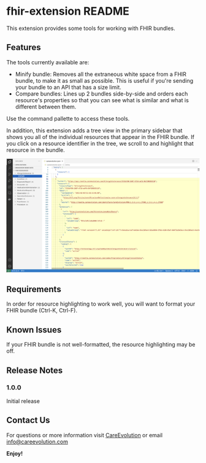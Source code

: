 # fhir-extension README

This extension provides some tools for working with FHIR bundles.

## Features

The tools currently available are:

- Minify bundle: Removes all the extraneous white space from a FHIR bundle, to make it as small as possible. This is useful if you're sending your bundle to an API that has a size limit.
- Compare bundles: Lines up 2 bundles side-by-side and orders each resource's properties so that you can see what is similar and what is different between them.

Use the command pallette to access these tools. 

In addition, this extension adds a tree view in the primary sidebar that shows you all of the individual resources that appear in the FHIR bundle. If you click on a resource identifier in the tree, we scroll to and highlight that resource in the bundle.

![Tree View](images/tree-view.png)

## Requirements

In order for resource highlighting to work well, you will want to format your FHIR bundle (Ctrl-K, Ctrl-F).

## Known Issues

If your FHIR bundle is not well-formatted, the resource highlighting may be off.

## Release Notes

### 1.0.0

Initial release

## Contact Us
For questions or more information visit [CareEvolution](https://careevolution.com "CareEvolution") or email <info@careevolution.com>

**Enjoy!**
